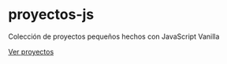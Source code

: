 # proyectos-js
Colección de proyectos pequeños hechos con JavaScript Vanilla

[Ver proyectos](https://martinmorici.github.io/proyectos-js/)
